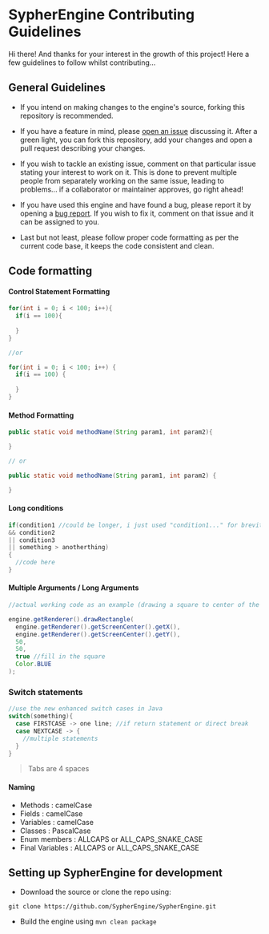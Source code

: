 # SypherEngine Contributing Guidelines

Hi there! And thanks for your interest in the growth of this project! Here a few guidelines to follow whilst contributing...

## General Guidelines

- If you intend on making changes to the engine's source, forking this repository is recommended.

- If you have a feature in mind, please [open an issue](https://github.com/SypherEngine/SypherEngine/issues/new?assignees=&labels=enhancement&template=feature_request.md&title=%5BFeature+Request%5D) discussing it. After a green light, you can fork this repository, add your changes and open a pull request describing your changes.

- If you wish to tackle an existing issue, comment on that particular issue stating your interest to work on it. This is done to prevent multiple people from separately working on the same issue, leading to problems... if a collaborator or maintainer approves, go right ahead!

- If you have used this engine and have found a bug, please report it by opening a [bug report](https://github.com/SypherEngine/SypherEngine/issues/new?assignees=&labels=bug&template=bug_report.md&title=%5BBug%5D). If you wish to fix it, comment on that issue and it can be assigned to you.

- Last but not least, please follow proper code formatting as per the current code base, it keeps the code consistent and clean.

## Code formatting

#### Control Statement Formatting
```java
for(int i = 0; i < 100; i++){
  if(i == 100){
  
  }
}

//or

for(int i = 0; i < 100; i++) {
  if(i == 100) {
  
  }
}
```

#### Method Formatting
```java
public static void methodName(String param1, int param2){

}

// or

public static void methodName(String param1, int param2) {

}
```

#### Long conditions
```java
if(condition1 //could be longer, i just used "condition1..." for brevity
&& condition2 
|| condition3 
|| something > anotherthing)
{
  //code here
}
```

#### Multiple Arguments / Long Arguments
```java
//actual working code as an example (drawing a square to center of the screen (almost))

engine.getRenderer().drawRectangle(
  engine.getRenderer().getScreenCenter().getX(),
  engine.getRenderer().getScreenCenter().getY(),
  50,
  50,
  true //fill in the square
  Color.BLUE
);
```

### Switch statements
```java
//use the new enhanced switch cases in Java
switch(something){
  case FIRSTCASE -> one line; //if return statement or direct break
  case NEXTCASE -> {
    //multiple statements
  }
}
```

> Tabs are 4 spaces

#### Naming

 - Methods : camelCase
 - Fields : camelCase
 - Variables : camelCase
 - Classes : PascalCase
 - Enum members : ALLCAPS or ALL_CAPS_SNAKE_CASE
 - Final Variables : ALLCAPS or ALL_CAPS_SNAKE_CASE

## Setting up SypherEngine for development

- Download the source or clone the repo using:
```
git clone https://github.com/SypherEngine/SypherEngine.git
```
- Build the engine using `mvn clean package` 
